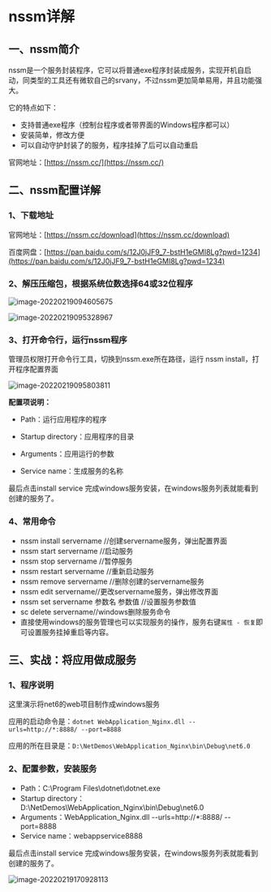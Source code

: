 # nssm详解

## 一、nssm简介

nssm是一个服务封装程序，它可以将普通exe程序封装成服务，实现开机自启动，同类型的工具还有微软自己的srvany，不过nssm更加简单易用，并且功能强大。

它的特点如下：

- 支持普通exe程序（控制台程序或者带界面的Windows程序都可以）
- 安装简单，修改方便
- 可以自动守护封装了的服务，程序挂掉了后可以自动重启

官网地址：[https://nssm.cc/](https://nssm.cc/)

## 二、nssm配置详解

### 1、下载地址

官网地址：[https://nssm.cc/download](https://nssm.cc/download)

百度网盘：[https://pan.baidu.com/s/12J0jJF9_7-bstH1eGMI8Lg?pwd=1234](https://pan.baidu.com/s/12J0jJF9_7-bstH1eGMI8Lg?pwd=1234)

### 2、解压压缩包，根据系统位数选择64或32位程序

![image-20220219094605675](https://gitee.com/bluecusliyou2/picrep/raw/master/202202190946710.png)

![image-20220219095328967](https://gitee.com/bluecusliyou2/picrep/raw/master/202202190953016.png)

### 3、打开命令行，运行nssm程序

管理员权限打开命令行工具，切换到nssm.exe所在路径，运行 nssm install，打开程序配置界面

![image-20220219095803811](https://gitee.com/bluecusliyou2/picrep/raw/master/202202190958882.png)

**配置项说明：**

- Path：运行应用程序的程序
- Startup directory：应用程序的目录

- Arguments：应用运行的参数

- Service name：生成服务的名称


最后点击install service 完成windows服务安装，在windows服务列表就能看到创建的服务了。

### 4、常用命令

- nssm install servername //创建servername服务，弹出配置界面
- nssm start servername //启动服务
- nssm stop servername //暂停服务
- nssm restart servername //重新启动服务
- nssm remove servername //删除创建的servername服务
- nssm edit servername//更改servername服务，弹出修改界面
- nssm set  servername 参数名 参数值 //设置服务参数值
- sc delete servername//windows删除服务命令
- 直接使用windows的服务管理也可以实现服务的操作，服务右键`属性 - 恢复`即可设置服务挂掉重启等内容。

## 三、实战：将应用做成服务

### 1、程序说明

这里演示将net6的web项目制作成windows服务

应用的启动命令是：`dotnet WebApplication_Nginx.dll --urls=http://*:8888/ --port=8888`

应用的所在目录是：`D:\NetDemos\WebApplication_Nginx\bin\Debug\net6.0`

### 2、配置参数，安装服务

- Path：C:\Program Files\dotnet\dotnet.exe
- Startup directory：D:\NetDemos\WebApplication_Nginx\bin\Debug\net6.0
- Arguments：WebApplication_Nginx.dll --urls=http://*:8888/ --port=8888
- Service name：webappservice8888

最后点击install service 完成windows服务安装，在windows服务列表就能看到创建的服务了。

![image-20220219170928113](https://gitee.com/bluecusliyou2/picrep/raw/master/202202191709187.png)

